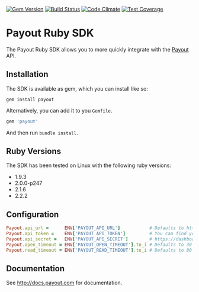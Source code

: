 [![Gem Version](https://badge.fury.io/rb/payout.svg)](https://badge.fury.io/rb/payout) [![Build Status](https://travis-ci.org/payout/payout-ruby.svg?branch=master)](https://travis-ci.org/payout/payout-ruby) [![Code Climate](https://codeclimate.com/github/payout/payout-ruby/badges/gpa.svg)](https://codeclimate.com/github/payout/payout-ruby) [![Test Coverage](https://codeclimate.com/github/payout/payout-ruby/badges/coverage.svg)](https://codeclimate.com/github/payout/payout-ruby/coverage)

# Payout Ruby SDK

The Payout Ruby SDK allows you to more quickly integrate with the [Payout](http://www.payout.com) API.

## Installation

The SDK is available as gem, which you can install like so:

```
gem install payout
```

Alternatively, you can add it to you `Gemfile`.

```ruby
gem 'payout'
```

And then run `bundle install`.

## Ruby Versions
The SDK has been tested on Linux with the following ruby versions:
 * 1.9.3
 * 2.0.0-p247
 * 2.1.6
 * 2.2.2

## Configuration

```ruby
Payout.api_url =      ENV['PAYOUT_API_URL']           # Defaults to https://live.payout.com
Payout.api_token =    ENV['PAYOUT_API_TOKEN']         # You can find your credentials at
Payout.api_secret =   ENV['PAYOUT_API_SECRET']        # https://dashboard.payout.com/api
Payout.open_timeout = ENV['PAYOUT_OPEN_TIMEOUT'].to_i # Defaults to 30
Payout.read_timeout = ENV['PAYOUT_READ_TIMEOUT'].to_i # Defaults to 80
```

## Documentation

See http://docs.payout.com for documentation.
